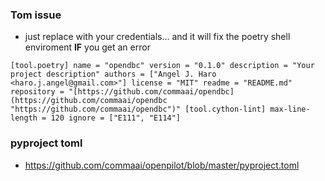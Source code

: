 ### Tom issue

- just replace with your credentials... and it will fix the poetry shell enviroment **IF** you get an error

```shell
[tool.poetry] name = "opendbc" version = "0.1.0" description = "Your project description" authors = ["Angel J. Haro <haro.j.angel@gmail.com>"] license = "MIT" readme = "README.md" repository = "[https://github.com/commaai/opendbc](https://github.com/commaai/opendbc "https://github.com/commaai/opendbc")" [tool.cython-lint] max-line-length = 120 ignore = ["E111", "E114"]
```

### pyproject toml

- https://github.com/commaai/openpilot/blob/master/pyproject.toml
